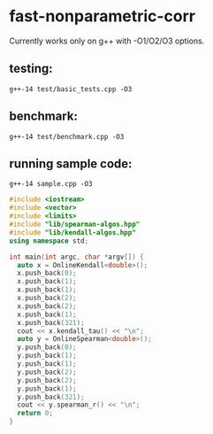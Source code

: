 # fast-nonparametric-corr
Currently works only on g++ with -O1/O2/O3 options.  

## testing:
`g++-14 test/basic_tests.cpp -O3`  

## benchmark:
`g++-14 test/benchmark.cpp -O3`  
<!--
- `./a.out r <<< "20000 1000"` : testing on randomized sequence without duplicate values, T=20000, N=1000
- `./a.out d <<< "20000 1000"` : testing on randomized sequence with duplicate values, T=20000, N=1000
-->

## running sample code:
`g++-14 sample.cpp -O3`  
```c++
#include <iostream>
#include <vector>
#include <limits>
#include "lib/spearman-algos.hpp"
#include "lib/kendall-algos.hpp"
using namespace std;

int main(int argc, char *argv[]) {
  auto x = OnlineKendall<double>();
  x.push_back(0);
  x.push_back(1);
  x.push_back(1);
  x.push_back(2);
  x.push_back(2);
  x.push_back(1);
  x.push_back(321);
  cout << x.kendall_tau() << "\n";
  auto y = OnlineSpearman<double>();
  y.push_back(0);
  y.push_back(1);
  y.push_back(1);
  y.push_back(2);
  y.push_back(2);
  y.push_back(1);
  y.push_back(321);
  cout << y.spearman_r() << "\n";
  return 0;
}
```

